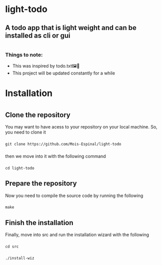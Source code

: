 # light-todo
## A todo app that is light weight and can be installed as cli or gui
# 
### Things to note:
- This was inspired by todo.txt🖼️🎨
- This project will be updated constantly for a while
# Installation
#
## Clone the repository
You may want to have acess to your repository on your local machine.
So, you need to clone it
### 
`git clone https://github.com/Mois-Espinal/light-todo`
###
then we move into it with the following command
###
`cd light-todo`
## Prepare the repository
Now you need to compile the source code by running the following
###
`make`
## Finish the installation
Finally, move into src and run the installation wizard with the following
### 
`cd src`
###
`./install-wiz`
